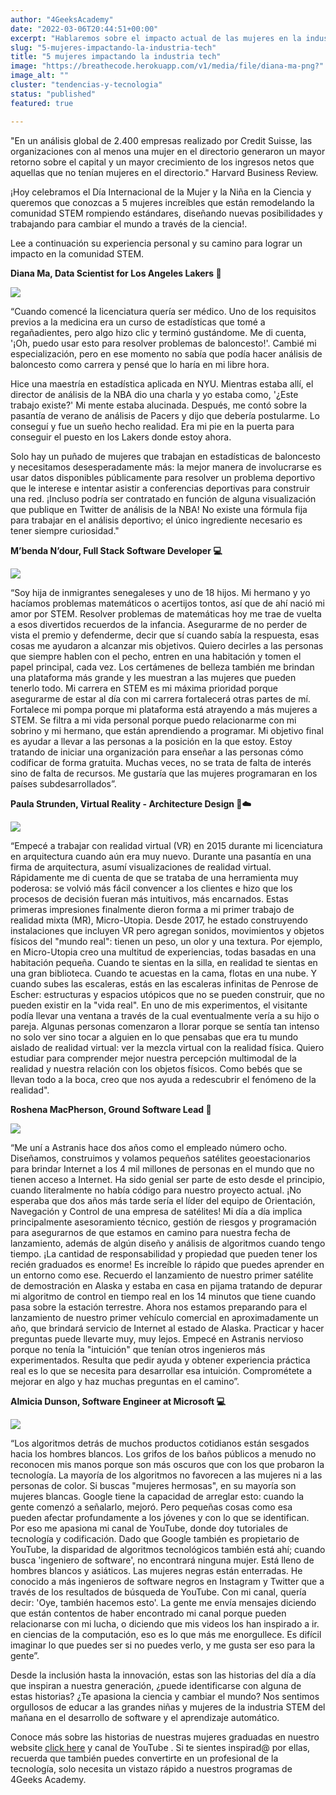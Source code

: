 ```yaml
---
author: "4GeeksAcademy"
date: "2022-03-06T20:44:51+00:00"
excerpt: "Hablaremos sobre el impacto actual de las mujeres en la industria STEM, sus historias personales, áreas de especialización y logros."
slug: "5-mujeres-impactando-la-industria-tech"
title: "5 mujeres impactando la industria tech"
image: "https://breathecode.herokuapp.com/v1/media/file/diana-ma-png?"
image_alt: ""
cluster: "tendencias-y-tecnologia"
status: "published"
featured: true

---
```



"En un análisis global de 2.400 empresas realizado por Credit Suisse, las organizaciones con al menos una mujer en el directorio generaron un mayor retorno sobre el capital y un mayor crecimiento de los ingresos netos que aquellas que no tenían mujeres en el directorio." Harvard Business Review.

¡Hoy celebramos el Día Internacional de la Mujer y la Niña en la Ciencia y queremos que conozcas a 5 mujeres increíbles que están remodelando la comunidad STEM rompiendo estándares, diseñando nuevas posibilidades y trabajando para cambiar el mundo a través de la ciencia!.

Lee a continuación su experiencia personal y su camino para lograr un impacto en la comunidad STEM.


**Diana Ma, Data Scientist for Los Angeles Lakers 🏀**

![](https://breathecode.herokuapp.com/v1/media/file/diana-ma-png?)

“Cuando comencé la licenciatura quería ser médico. Uno de los requisitos previos a la medicina era un curso de estadísticas que tomé a regañadientes, pero algo hizo clic y terminó gustándome. Me di cuenta, '¡Oh, puedo usar esto para resolver problemas de baloncesto!'. Cambié mi especialización, pero en ese momento no sabía que podía hacer análisis de baloncesto como carrera y pensé que lo haría en mi libre hora.

Hice una maestría en estadística aplicada en NYU. Mientras estaba allí, el director de análisis de la NBA dio una charla y yo estaba como, '¿Este trabajo existe?' Mi mente estaba alucinada. Después, me contó sobre la pasantía de verano de análisis de Pacers y dijo que debería postularme. Lo conseguí y fue un sueño hecho realidad. Era mi pie en la puerta para conseguir el puesto en los Lakers donde estoy ahora.

Solo hay un puñado de mujeres que trabajan en estadísticas de baloncesto y necesitamos desesperadamente más: la mejor manera de involucrarse es usar datos disponibles públicamente para resolver un problema deportivo que le interese e intentar asistir a conferencias deportivas para construir una red. ¡Incluso podría ser contratado en función de alguna visualización que publique en Twitter de análisis de la NBA! No existe una fórmula fija para trabajar en el análisis deportivo; el único ingrediente necesario es tener siempre curiosidad."


**M’benda N’dour, Full Stack Software Developer 💻**

![](https://breathecode.herokuapp.com/v1/media/file/mbenda-ndour-jpeg?)

“Soy hija de inmigrantes senegaleses y uno de 18 hijos. Mi hermano y yo hacíamos problemas matemáticos o acertijos tontos, así que de ahí nació mi amor por STEM. Resolver problemas de matemáticas hoy me trae de vuelta a esos divertidos recuerdos de la infancia.
Asegurarme de no perder de vista el premio y defenderme, decir que sí cuando sabía la respuesta, esas cosas me ayudaron a alcanzar mis objetivos. Quiero decirles a las personas que siempre hablen con el pecho, entren en una habitación y tomen el papel principal, cada vez.
Los certámenes de belleza también me brindan una plataforma más grande y les muestran a las mujeres que pueden tenerlo todo. Mi carrera en STEM es mi máxima prioridad porque asegurarme de estar al día con mi carrera fortalecerá otras partes de mí. Fortalece mi pompa porque mi plataforma está atrayendo a más mujeres a STEM. Se filtra a mi vida personal porque puedo relacionarme con mi sobrino y mi hermano, que están aprendiendo a programar. Mi objetivo final es ayudar a llevar a las personas a la posición en la que estoy. Estoy tratando de iniciar una organización para enseñar a las personas cómo codificar de forma gratuita. Muchas veces, no se trata de falta de interés sino de falta de recursos. Me gustaría que las mujeres programaran en los países subdesarrollados”.

**Paula Strunden, Virtual Reality - Architecture Design 📐☁️**

![](https://breathecode.herokuapp.com/v1/media/file/paula-strunden-jpeg?) 

“Empecé a trabajar con realidad virtual (VR) en 2015 durante mi licenciatura en arquitectura cuando aún era muy nuevo. Durante una pasantía en una firma de arquitectura, asumí visualizaciones de realidad virtual. Rápidamente me di cuenta de que se trataba de una herramienta muy poderosa: se volvió más fácil convencer a los clientes e hizo que los procesos de decisión fueran más intuitivos, más encarnados.
Estas primeras impresiones finalmente dieron forma a mi primer trabajo de realidad mixta (MR), Micro-Utopia. Desde 2017, he estado construyendo instalaciones que incluyen VR pero agregan sonidos, movimientos y objetos físicos del "mundo real": tienen un peso, un olor y una textura. Por ejemplo, en Micro-Utopia creo una multitud de experiencias, todas basadas en una habitación pequeña. Cuando te sientas en la silla, en realidad te sientas en una gran biblioteca. Cuando te acuestas en la cama, flotas en una nube. Y cuando subes las escaleras, estás en las escaleras infinitas de Penrose de Escher: estructuras y espacios utópicos que no se pueden construir, que no pueden existir en la "vida real".
En uno de mis experimentos, el visitante podía llevar una ventana a través de la cual eventualmente vería a su hijo o pareja. Algunas personas comenzaron a llorar porque se sentía tan intenso no solo ver sino tocar a alguien en lo que pensabas que era tu mundo aislado de realidad virtual: ver la mezcla virtual con la realidad física.
Quiero estudiar para comprender mejor nuestra percepción multimodal de la realidad y nuestra relación con los objetos físicos. Como bebés que se llevan todo a la boca, creo que nos ayuda a redescubrir el fenómeno de la realidad".


**Roshena MacPherson, Ground Software Lead 🚀**

![](https://breathecode.herokuapp.com/v1/media/file/roshena-macpherson-jpeg?) 

“Me uní a Astranis hace dos años como el empleado número ocho. Diseñamos, construimos y volamos pequeños satélites geoestacionarios para brindar Internet a los 4 mil millones de personas en el mundo que no tienen acceso a Internet. Ha sido genial ser parte de esto desde el principio, cuando literalmente no había código para nuestro proyecto actual.
¡No esperaba que dos años más tarde sería el líder del equipo de Orientación, Navegación y Control de una empresa de satélites! Mi día a día implica principalmente asesoramiento técnico, gestión de riesgos y programación para asegurarnos de que estamos en camino para nuestra fecha de lanzamiento, además de algún diseño y análisis de algoritmos cuando tengo tiempo.
¡La cantidad de responsabilidad y propiedad que pueden tener los recién graduados es enorme! Es increíble lo rápido que puedes aprender en un entorno como ese. Recuerdo el lanzamiento de nuestro primer satélite de demostración en Alaska y estaba en casa en pijama tratando de depurar mi algoritmo de control en tiempo real en los 14 minutos que tiene cuando pasa sobre la estación terrestre. Ahora nos estamos preparando para el lanzamiento de nuestro primer vehículo comercial en aproximadamente un año, que brindará servicio de Internet al estado de Alaska.
Practicar y hacer preguntas puede llevarte muy, muy lejos. Empecé en Astranis nervioso porque no tenía la "intuición" que tenían otros ingenieros más experimentados. Resulta que pedir ayuda y obtener experiencia práctica real es lo que se necesita para desarrollar esa intuición. Comprométete a mejorar en algo y haz muchas preguntas en el camino”.


**Almicia Dunson, Software Engineer at Microsoft 💻**

![](https://breathecode.herokuapp.com/v1/media/file/almicia-dunson-jpeg?)

“Los algoritmos detrás de muchos productos cotidianos están sesgados hacia los hombres blancos. Los grifos de los baños públicos a menudo no reconocen mis manos porque son más oscuros que con los que probaron la tecnología. La mayoría de los algoritmos no favorecen a las mujeres ni a las personas de color.
Si buscas "mujeres hermosas", en su mayoría son mujeres blancas. Google tiene la capacidad de arreglar esto: cuando la gente comenzó a señalarlo, mejoró. Pero pequeñas cosas como esa pueden afectar profundamente a los jóvenes y con lo que se identifican.
Por eso me apasiona mi canal de YouTube, donde doy tutoriales de tecnología y codificación. Dado que Google también es propietario de YouTube, la disparidad de algoritmos tecnológicos también está ahí; cuando busca 'ingeniero de software', no encontrará ninguna mujer. Está lleno de hombres blancos y asiáticos. Las mujeres negras están enterradas. He conocido a más ingenieros de software negros en Instagram y Twitter que a través de los resultados de búsqueda de YouTube.
Con mi canal, quería decir: 'Oye, también hacemos esto'. La gente me envía mensajes diciendo que están contentos de haber encontrado mi canal porque pueden relacionarse con mi lucha, o diciendo que mis videos los han inspirado a ir. en ciencias de la computación, eso es lo que más me enorgullece. Es difícil imaginar lo que puedes ser si no puedes verlo, y me gusta ser eso para la gente”.

Desde la inclusión hasta la innovación, estas son las historias del día a día que inspiran a nuestra generación, ¿puede identificarse con alguna de estas historias? ¿Te apasiona la ciencia y cambiar el mundo? Nos sentimos orgullosos de educar a las grandes niñas y mujeres de la industria STEM del mañana en el desarrollo de software y el aprendizaje automático.


Conoce más sobre las historias de nuestras mujeres graduadas en nuestro website [click here](https://4geeksacademy.com/us/testimonials) y canal de YouTube . Si te sientes inspirad@ por ellas, recuerda que también puedes convertirte en un profesional de la tecnología, solo necesita un vistazo rápido a nuestros programas de 4Geeks Academy.


